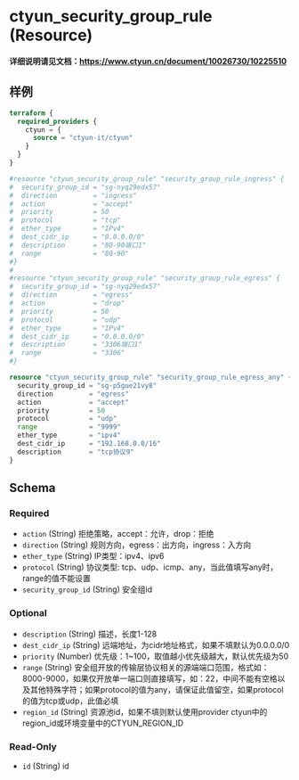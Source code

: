 # ctyun_security_group_rule (Resource)
**详细说明请见文档：https://www.ctyun.cn/document/10026730/10225510**



## 样例

```terraform
terraform {
  required_providers {
    ctyun = {
      source = "ctyun-it/ctyun"
    }
  }
}

#resource "ctyun_security_group_rule" "security_group_rule_ingress" {
#  security_group_id = "sg-nyq29edx57"
#  direction         = "ingress"
#  action            = "accept"
#  priority          = 50
#  protocol          = "tcp"
#  ether_type        = "IPv4"
#  dest_cidr_ip      = "0.0.0.0/0"
#  description       = "80-90端口1"
#  range             = "80-90"
#}
#
#resource "ctyun_security_group_rule" "security_group_rule_egress" {
#  security_group_id = "sg-nyq29edx57"
#  direction         = "egress"
#  action            = "drop"
#  priority          = 50
#  protocol          = "udp"
#  ether_type        = "IPv4"
#  dest_cidr_ip      = "0.0.0.0/0"
#  description       = "3306端口1"
#  range             = "3306"
#}

resource "ctyun_security_group_rule" "security_group_rule_egress_any" {
  security_group_id = "sg-p5gue21vy8"
  direction         = "egress"
  action            = "accept"
  priority          = 50
  protocol          = "udp"
  range             = "9999"
  ether_type        = "ipv4"
  dest_cidr_ip      = "192.168.0.0/16"
  description       = "tcp协议9"
}
```

<!-- schema generated by tfplugindocs -->
## Schema

### Required

- `action` (String) 拒绝策略，accept：允许，drop：拒绝
- `direction` (String) 规则方向，egress：出方向，ingress：入方向
- `ether_type` (String) IP类型：ipv4、ipv6
- `protocol` (String) 协议类型: tcp、udp、icmp、any，当此值填写any时，range的值不能设置
- `security_group_id` (String) 安全组id

### Optional

- `description` (String) 描述，长度1-128
- `dest_cidr_ip` (String) 远端地址，为cidr地址格式，如果不填默认为0.0.0.0/0
- `priority` (Number) 优先级：1~100，取值越小优先级越大，默认优先级为50
- `range` (String) 安全组开放的传输层协议相关的源端端口范围，格式如：8000-9000，如果仅开放单一端口则直接填写，如：22，中间不能有空格以及其他特殊字符；如果protocol的值为any，请保证此值留空，如果protocol的值为tcp或udp，此值必填
- `region_id` (String) 资源池id，如果不填则默认使用provider ctyun中的region_id或环境变量中的CTYUN_REGION_ID

### Read-Only

- `id` (String) id